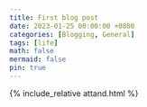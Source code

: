 ```yaml
---
title: First blog post
date: 2023-01-25 00:00:00 +0800
categories: [Blogging, General]
tags: [life]
math: false
mermaid: false
pin: true   
---
```



{% include_relative attand.html %}




